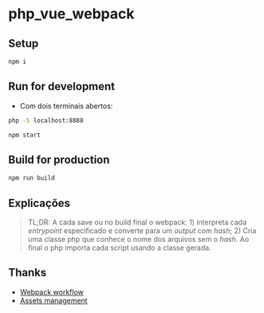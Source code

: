 # php_vue_webpack

## Setup

```sh
npm i
```

## Run for development

- Com dois terminais abertos:

```sh
php -S localhost:8888

npm start
```

## Build for production

```sh
npm run build
```

## Explicações

> TL;DR: A cada save ou no build final o webpack: 1) interpreta cada *entrypoint* especificado e converte para um *output* com *hash*; 2) Cria uma classe php que conhece o nome dos arquivos sem o *hash*. Ao final o php importa cada script usando a classe gerada.

## Thanks

- [Webpack workflow](https://stackoverflow.com/a/43476629/9881278)
- [Assets management](https://stackoverflow.com/a/57810590/9881278)
